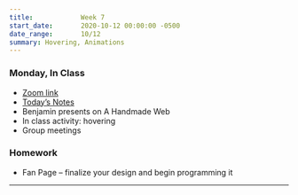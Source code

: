```yaml
---
title:            Week 7
start_date:       2020-10-12 00:00:00 -0500
date_range:       10/12
summary: Hovering, Animations
---
```


### Monday, In Class

- [Zoom link](https://zoom.us/j/7047994536?pwd=RThBZ0oyWHd5M2RZcmFNQUVwUFJHUT09)
- [Today&rsquo;s Notes](https://paper.dropbox.com/doc/Penn-Week-7--A9VeetPaVbfThGPn9ikRxXLtAQ-hxfwpf2bfvqqp9ppcB6YK)
- Benjamin presents on A Handmade Web
- In class activity: hovering
- Group meetings


### Homework
- Fan Page – finalize your design and begin programming it

---
